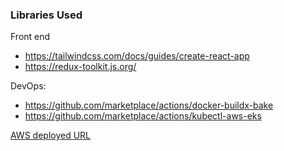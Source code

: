 ### Libraries Used

Front end

- https://tailwindcss.com/docs/guides/create-react-app
- https://redux-toolkit.js.org/

DevOps:

-   https://github.com/marketplace/actions/docker-buildx-bake
-   https://github.com/marketplace/actions/kubectl-aws-eks



[AWS deployed URL](http://a2794f804da304cd394f6f27909fc590-445019684.ap-southeast-1.elb.amazonaws.com/)
